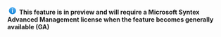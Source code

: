 ![Information icon](../media/info.png) **This feature is in preview and will require a Microsoft Syntex Advanced Management license when the feature becomes generally available (GA)**
